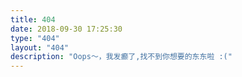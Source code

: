 ```yaml
---
title: 404
date: 2018-09-30 17:25:30
type: "404"
layout: "404"
description: "Oops～，我发癫了,找不到你想要的东东啦 :("
---
```

